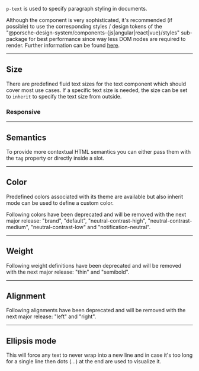<ComponentHeading name="Text"></ComponentHeading>

`p-text` is used to specify paragraph styling in documents.

<Notification heading="Recommendation" state="success">
  Although the component is very sophisticated, it's recommended (if possible) to use the corresponding styles / design tokens of
the "@porsche-design-system/components-{js|angular|react|vue}/styles" sub-package for best performance since way 
less DOM nodes are required to render. Further information can be found <a href="styles/typography">here</a>.
</Notification>

<TableOfContents></TableOfContents>

---

## Size

There are predefined fluid text sizes for the text component which should cover most use cases. If a specific text size
is needed, the size can be set to `inherit` to specify the text size from outside.

<Playground :markup="sizeMarkup" :config="config">
  <SelectOptions v-model="size" :values="sizes" name="size"></SelectOptions>
</Playground>

### Responsive

<Playground :markup="sizeResponsiveMarkup" :config="config"></Playground>

---

## Semantics

To provide more contextual HTML semantics you can either pass them with the `tag` property or directly inside a slot.

<Playground :markup="semanticsMarkup" :config="config"></Playground>

---

## Color

Predefined colors associated with its theme are available but also inherit mode can be used to define a custom color.

<Notification heading="Deprecation hint" state="warning">
  Following colors have been deprecated and will be removed with the next major release: "brand",
"default", "neutral-contrast-high", "neutral-contrast-medium", "neutral-contrast-low" and "notification-neutral".
</Notification>

<Playground :markup="colorMarkup" :config="config">
  <SelectOptions v-model="color" :values="colors" name="color"></SelectOptions>
</Playground>

---

## Weight

<Notification heading="Deprecation hint" state="warning">
  Following weight definitions have been deprecated and will be removed with the next major release: "thin" 
and "semibold".
</Notification>

<Playground :markup="weightMarkup" :config="config">
  <SelectOptions v-model="weight" :values="weights" name="weight"></SelectOptions>
</Playground>

---

## Alignment

<Notification heading="Deprecation hint" state="warning">
  Following alignments have been deprecated and will be removed with the next major release: "left" and "right".
</Notification>

<Playground :markup="alignMarkup" :config="config">
  <SelectOptions v-model="align" :values="aligns" name="align"></SelectOptions>
</Playground>

---

## Ellipsis mode

This will force any text to never wrap into a new line and in case it's too long for a single line then dots (…) at the
end are used to visualize it.

<Playground :markup="ellipsisMarkup" :config="config"></Playground>

<script lang="ts">
import Vue from 'vue';
import Component from 'vue-class-component';
import { TEXT_SIZES } from './text-size';
import { TEXT_WEIGHTS, TEXT_WEIGHTS_DEPRECATED } from './text-weight';
import { TEXT_COLORS, TEXT_COLORS_DEPRECATED } from './text-color';
import { TYPOGRAPHY_ALIGNS, TYPOGRAPHY_ALIGNS_DEPRECATED } from '../../utils'; 

const sentence = 'The quick brown fox jumps over the lazy dog';

@Component
export default class Code extends Vue {
  config = { themeable: true };

  size = 'small';
  sizes = TEXT_SIZES;
  get sizeMarkup() {
    const style = this.size === 'inherit' ? ' style="font-size: 3rem;"' : '';
    return `<p-text size="${this.size}"${style}>${sentence}</p-text>`;
  }
  
  sizeResponsiveMarkup = `<p-text size="{ base: 'small', l: 'medium' }">${sentence}</p-text>`;

  semanticsMarkup = `<p-text tag="blockquote">${sentence}</p-text>
<p-text><blockquote>${sentence}</blockquote></p-text>`;

  color = 'primary';
  colors = TEXT_COLORS.map(item => TEXT_COLORS_DEPRECATED.includes(item) ? item + ' (deprecated)' : item);
  get colorMarkup() {
    const style = this.color === 'inherit' ? ' style="color: deeppink;"' : '';
    return `<p-text color="${this.color}"${style}>${sentence}</p-text>`;
  }
  
  weight = 'bold';
  weights = TEXT_WEIGHTS.map(item => TEXT_WEIGHTS_DEPRECATED.includes(item) ? item + ' (deprecated)' : item);
  get weightMarkup() {
    return `<p-text weight="${this.weight}">${sentence}</p-text>`;
  }
  
  align = 'center';
  aligns = TYPOGRAPHY_ALIGNS.map(item => TYPOGRAPHY_ALIGNS_DEPRECATED.includes(item) ? item + ' (deprecated)' : item);
  get alignMarkup() {
    return `<p-text align="${this.align}">${sentence}</p-text>`;
  }

  ellipsisMarkup = `<p-text ellipsis="true">Lorem ipsum dolor sit amet, consetetur sadipscing elitr, sed diam nonumy eirmod tempor invidunt ut labore et dolore magna aliquyam erat, sed diam voluptua. At vero eos et accusam et justo duo dolores et ea rebum.</p-text>`;
}
</script>
